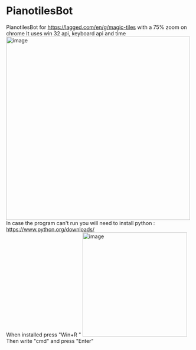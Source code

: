 # PianotilesBot
PianotilesBot for https://lagged.com/en/g/magic-tiles with a 75% zoom on chrome
It uses win 32 api, keyboard api and time 
<img width="498" alt="image" src="https://github.com/AnCarsenat/PianotilesBot/assets/87574028/b6008060-2bee-4bd9-9eb6-9ab66b7408c1">
<br >
In case the program can't run you will need to install python : https://www.python.org/downloads/
<br > When installed press "Win+R "
<img width="283" alt="image" src="https://github.com/AnCarsenat/PianotilesBot/assets/87574028/940196fe-0dcb-4873-97d2-065af696275b">
<br > Then write "cmd" and press "Enter"


